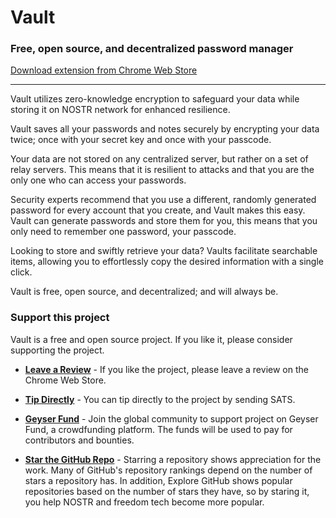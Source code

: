 # Vault

### Free, open source, and decentralized password manager

[Download extension from Chrome Web Store](https://chrome.google.com/webstore/detail/vault-password-manager-on/namadahddjnkmjgdnncdlhioopmjiflm)

---

Vault utilizes zero-knowledge encryption to safeguard your data while storing it on NOSTR network for enhanced resilience.

Vault saves all your passwords and notes securely by encrypting your data twice; once with your secret key and once with your passcode.

Your data are not stored on any centralized server, but rather on a set of relay servers. This means that it is resilient to attacks and that you are the only one who can access your passwords.

Security experts recommend that you use a different, randomly generated password for every account that you create, and Vault makes this easy. Vault can generate passwords and store them for you, this means that you only need to remember one password, your passcode.

Looking to store and swiftly retrieve your data? Vaults facilitate searchable items, allowing you to effortlessly copy the desired information with a single click.

Vault is free, open source, and decentralized; and will always be.

### Support this project

Vault is a free and open source project. If you like it, please consider supporting the project.

- [**Leave a Review**](https://chrome.google.com/webstore/detail/vault-password-manager-on/namadahddjnkmjgdnncdlhioopmjiflm) - If you like the project, please leave a review on the Chrome Web Store.

- [**Tip Directly**](https://getalby.com/p/vault) - You can tip directly to the project by sending SATS.

- [**Geyser Fund**](https://geyser.fund/project/vault/) - Join the global community to support project on Geyser Fund, a crowdfunding platform. The funds will be used to pay for contributors and bounties.

- [**Star the GitHub Repo**](https://github.com/jinglescode/nostr-password-manager) - Starring a repository shows appreciation for the work. Many of GitHub's repository rankings depend on the number of stars a repository has. In addition, Explore GitHub shows popular repositories based on the number of stars they have, so by staring it, you help NOSTR and freedom tech become more popular.
